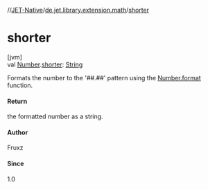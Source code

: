 //[JET-Native](../../index.md)/[de.jet.library.extension.math](index.md)/[shorter](shorter.md)

# shorter

[jvm]\
val [Number](https://kotlinlang.org/api/latest/jvm/stdlib/kotlin/-number/index.html).[shorter](shorter.md): [String](https://kotlinlang.org/api/latest/jvm/stdlib/kotlin/-string/index.html)

Formats the number to the '##.##' pattern using the [Number.format](format.md) function.

#### Return

the formatted number as a string.

#### Author

Fruxz

#### Since

1.0

